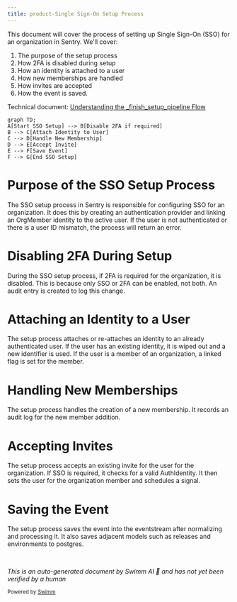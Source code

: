```yaml
---
title: product-Single Sign-On Setup Process
---
```

This document will cover the process of setting up Single Sign-On (SSO) for an organization in Sentry. We'll cover:

1. The purpose of the setup process
2. How 2FA is disabled during setup
3. How an identity is attached to a user
4. How new memberships are handled
5. How invites are accepted
6. How the event is saved.

Technical document: <SwmLink doc-title="Understanding the _finish_setup_pipeline Flow">[Understanding the \_finish_setup_pipeline Flow](/.swm/understanding-the-_finish_setup_pipeline-flow.e3sly3lv.sw.md)</SwmLink>

```mermaid
graph TD;
A[Start SSO Setup] --> B[Disable 2FA if required]
B --> C[Attach Identity to User]
C --> D[Handle New Membership]
D --> E[Accept Invite]
E --> F[Save Event]
F --> G[End SSO Setup]
```

# Purpose of the SSO Setup Process

The SSO setup process in Sentry is responsible for configuring SSO for an organization. It does this by creating an authentication provider and linking an OrgMember identity to the active user. If the user is not authenticated or there is a user ID mismatch, the process will return an error.

# Disabling 2FA During Setup

During the SSO setup process, if 2FA is required for the organization, it is disabled. This is because only SSO or 2FA can be enabled, not both. An audit entry is created to log this change.

# Attaching an Identity to a User

The setup process attaches or re-attaches an identity to an already authenticated user. If the user has an existing identity, it is wiped out and a new identifier is used. If the user is a member of an organization, a linked flag is set for the member.

# Handling New Memberships

The setup process handles the creation of a new membership. It records an audit log for the new member addition.

# Accepting Invites

The setup process accepts an existing invite for the user for the organization. If SSO is required, it checks for a valid AuthIdentity. It then sets the user for the organization member and schedules a signal.

# Saving the Event

The setup process saves the event into the eventstream after normalizing and processing it. It also saves adjacent models such as releases and environments to postgres.

&nbsp;

*This is an auto-generated document by Swimm AI 🌊 and has not yet been verified by a human*

<SwmMeta version="3.0.0" repo-id="Z2l0aHViJTNBJTNBc2VudHJ5LWRlbW8lM0ElM0FTd2ltbS1EZW1v" repo-name="sentry-demo" doc-type="product-flows"><sup>Powered by [Swimm](/)</sup></SwmMeta>
